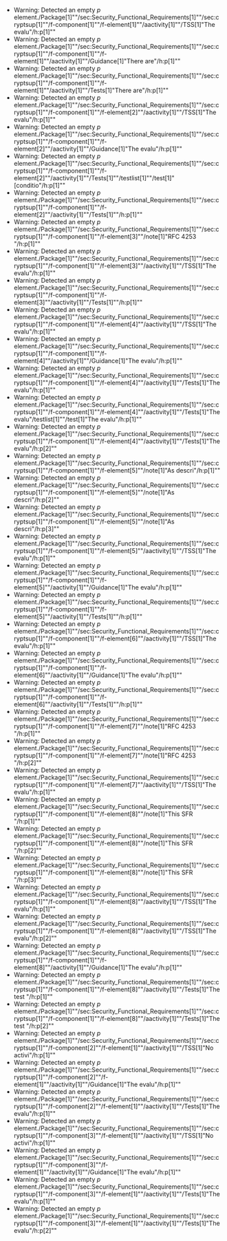 * Warning: Detected an empty _p_ element./Package[1]""/sec:Security_Functional_Requirements[1]""/sec:cryptsup[1]""/f-component[1]""/f-element[1]""/aactivity[1]""/TSS[1]"The evalu"/h:p[1]""
* Warning: Detected an empty _p_ element./Package[1]""/sec:Security_Functional_Requirements[1]""/sec:cryptsup[1]""/f-component[1]""/f-element[1]""/aactivity[1]""/Guidance[1]"There are"/h:p[1]""
* Warning: Detected an empty _p_ element./Package[1]""/sec:Security_Functional_Requirements[1]""/sec:cryptsup[1]""/f-component[1]""/f-element[1]""/aactivity[1]""/Tests[1]"There are"/h:p[1]""
* Warning: Detected an empty _p_ element./Package[1]""/sec:Security_Functional_Requirements[1]""/sec:cryptsup[1]""/f-component[1]""/f-element[2]""/aactivity[1]""/TSS[1]"The evalu"/h:p[1]""
* Warning: Detected an empty _p_ element./Package[1]""/sec:Security_Functional_Requirements[1]""/sec:cryptsup[1]""/f-component[1]""/f-element[2]""/aactivity[1]""/Guidance[1]"The evalu"/h:p[1]""
* Warning: Detected an empty _p_ element./Package[1]""/sec:Security_Functional_Requirements[1]""/sec:cryptsup[1]""/f-component[1]""/f-element[2]""/aactivity[1]""/Tests[1]""/testlist[1]""/test[1]"[conditio"/h:p[1]""
* Warning: Detected an empty _p_ element./Package[1]""/sec:Security_Functional_Requirements[1]""/sec:cryptsup[1]""/f-component[1]""/f-element[2]""/aactivity[1]""/Tests[1]""/h:p[1]""
* Warning: Detected an empty _p_ element./Package[1]""/sec:Security_Functional_Requirements[1]""/sec:cryptsup[1]""/f-component[1]""/f-element[3]""/note[1]"RFC 4253 "/h:p[1]""
* Warning: Detected an empty _p_ element./Package[1]""/sec:Security_Functional_Requirements[1]""/sec:cryptsup[1]""/f-component[1]""/f-element[3]""/aactivity[1]""/TSS[1]"The evalu"/h:p[1]""
* Warning: Detected an empty _p_ element./Package[1]""/sec:Security_Functional_Requirements[1]""/sec:cryptsup[1]""/f-component[1]""/f-element[3]""/aactivity[1]""/Tests[1]""/h:p[1]""
* Warning: Detected an empty _p_ element./Package[1]""/sec:Security_Functional_Requirements[1]""/sec:cryptsup[1]""/f-component[1]""/f-element[4]""/aactivity[1]""/TSS[1]"The evalu"/h:p[1]""
* Warning: Detected an empty _p_ element./Package[1]""/sec:Security_Functional_Requirements[1]""/sec:cryptsup[1]""/f-component[1]""/f-element[4]""/aactivity[1]""/Guidance[1]"The evalu"/h:p[1]""
* Warning: Detected an empty _p_ element./Package[1]""/sec:Security_Functional_Requirements[1]""/sec:cryptsup[1]""/f-component[1]""/f-element[4]""/aactivity[1]""/Tests[1]"The evalu"/h:p[1]""
* Warning: Detected an empty _p_ element./Package[1]""/sec:Security_Functional_Requirements[1]""/sec:cryptsup[1]""/f-component[1]""/f-element[4]""/aactivity[1]""/Tests[1]"The evalu"/testlist[1]""/test[1]"The evalu"/h:p[1]""
* Warning: Detected an empty _p_ element./Package[1]""/sec:Security_Functional_Requirements[1]""/sec:cryptsup[1]""/f-component[1]""/f-element[4]""/aactivity[1]""/Tests[1]"The evalu"/h:p[2]""
* Warning: Detected an empty _p_ element./Package[1]""/sec:Security_Functional_Requirements[1]""/sec:cryptsup[1]""/f-component[1]""/f-element[5]""/note[1]"As descri"/h:p[1]""
* Warning: Detected an empty _p_ element./Package[1]""/sec:Security_Functional_Requirements[1]""/sec:cryptsup[1]""/f-component[1]""/f-element[5]""/note[1]"As descri"/h:p[2]""
* Warning: Detected an empty _p_ element./Package[1]""/sec:Security_Functional_Requirements[1]""/sec:cryptsup[1]""/f-component[1]""/f-element[5]""/note[1]"As descri"/h:p[3]""
* Warning: Detected an empty _p_ element./Package[1]""/sec:Security_Functional_Requirements[1]""/sec:cryptsup[1]""/f-component[1]""/f-element[5]""/aactivity[1]""/TSS[1]"The evalu"/h:p[1]""
* Warning: Detected an empty _p_ element./Package[1]""/sec:Security_Functional_Requirements[1]""/sec:cryptsup[1]""/f-component[1]""/f-element[5]""/aactivity[1]""/Guidance[1]"The evalu"/h:p[1]""
* Warning: Detected an empty _p_ element./Package[1]""/sec:Security_Functional_Requirements[1]""/sec:cryptsup[1]""/f-component[1]""/f-element[5]""/aactivity[1]""/Tests[1]""/h:p[1]""
* Warning: Detected an empty _p_ element./Package[1]""/sec:Security_Functional_Requirements[1]""/sec:cryptsup[1]""/f-component[1]""/f-element[6]""/aactivity[1]""/TSS[1]"The evalu"/h:p[1]""
* Warning: Detected an empty _p_ element./Package[1]""/sec:Security_Functional_Requirements[1]""/sec:cryptsup[1]""/f-component[1]""/f-element[6]""/aactivity[1]""/Guidance[1]"The evalu"/h:p[1]""
* Warning: Detected an empty _p_ element./Package[1]""/sec:Security_Functional_Requirements[1]""/sec:cryptsup[1]""/f-component[1]""/f-element[6]""/aactivity[1]""/Tests[1]""/h:p[1]""
* Warning: Detected an empty _p_ element./Package[1]""/sec:Security_Functional_Requirements[1]""/sec:cryptsup[1]""/f-component[1]""/f-element[7]""/note[1]"RFC 4253 "/h:p[1]""
* Warning: Detected an empty _p_ element./Package[1]""/sec:Security_Functional_Requirements[1]""/sec:cryptsup[1]""/f-component[1]""/f-element[7]""/note[1]"RFC 4253 "/h:p[2]""
* Warning: Detected an empty _p_ element./Package[1]""/sec:Security_Functional_Requirements[1]""/sec:cryptsup[1]""/f-component[1]""/f-element[7]""/aactivity[1]""/TSS[1]"The evalu"/h:p[1]""
* Warning: Detected an empty _p_ element./Package[1]""/sec:Security_Functional_Requirements[1]""/sec:cryptsup[1]""/f-component[1]""/f-element[8]""/note[1]"This SFR "/h:p[1]""
* Warning: Detected an empty _p_ element./Package[1]""/sec:Security_Functional_Requirements[1]""/sec:cryptsup[1]""/f-component[1]""/f-element[8]""/note[1]"This SFR "/h:p[2]""
* Warning: Detected an empty _p_ element./Package[1]""/sec:Security_Functional_Requirements[1]""/sec:cryptsup[1]""/f-component[1]""/f-element[8]""/note[1]"This SFR "/h:p[3]""
* Warning: Detected an empty _p_ element./Package[1]""/sec:Security_Functional_Requirements[1]""/sec:cryptsup[1]""/f-component[1]""/f-element[8]""/aactivity[1]""/TSS[1]"The evalu"/h:p[1]""
* Warning: Detected an empty _p_ element./Package[1]""/sec:Security_Functional_Requirements[1]""/sec:cryptsup[1]""/f-component[1]""/f-element[8]""/aactivity[1]""/TSS[1]"The evalu"/h:p[2]""
* Warning: Detected an empty _p_ element./Package[1]""/sec:Security_Functional_Requirements[1]""/sec:cryptsup[1]""/f-component[1]""/f-element[8]""/aactivity[1]""/Guidance[1]"The evalu"/h:p[1]""
* Warning: Detected an empty _p_ element./Package[1]""/sec:Security_Functional_Requirements[1]""/sec:cryptsup[1]""/f-component[1]""/f-element[8]""/aactivity[1]""/Tests[1]"The test "/h:p[1]""
* Warning: Detected an empty _p_ element./Package[1]""/sec:Security_Functional_Requirements[1]""/sec:cryptsup[1]""/f-component[1]""/f-element[8]""/aactivity[1]""/Tests[1]"The test "/h:p[2]""
* Warning: Detected an empty _p_ element./Package[1]""/sec:Security_Functional_Requirements[1]""/sec:cryptsup[1]""/f-component[2]""/f-element[1]""/aactivity[1]""/TSS[1]"No activi"/h:p[1]""
* Warning: Detected an empty _p_ element./Package[1]""/sec:Security_Functional_Requirements[1]""/sec:cryptsup[1]""/f-component[2]""/f-element[1]""/aactivity[1]""/Guidance[1]"The evalu"/h:p[1]""
* Warning: Detected an empty _p_ element./Package[1]""/sec:Security_Functional_Requirements[1]""/sec:cryptsup[1]""/f-component[2]""/f-element[1]""/aactivity[1]""/Tests[1]"The evalu"/h:p[1]""
* Warning: Detected an empty _p_ element./Package[1]""/sec:Security_Functional_Requirements[1]""/sec:cryptsup[1]""/f-component[3]""/f-element[1]""/aactivity[1]""/TSS[1]"No activi"/h:p[1]""
* Warning: Detected an empty _p_ element./Package[1]""/sec:Security_Functional_Requirements[1]""/sec:cryptsup[1]""/f-component[3]""/f-element[1]""/aactivity[1]""/Guidance[1]"The evalu"/h:p[1]""
* Warning: Detected an empty _p_ element./Package[1]""/sec:Security_Functional_Requirements[1]""/sec:cryptsup[1]""/f-component[3]""/f-element[1]""/aactivity[1]""/Tests[1]"The evalu"/h:p[1]""
* Warning: Detected an empty _p_ element./Package[1]""/sec:Security_Functional_Requirements[1]""/sec:cryptsup[1]""/f-component[3]""/f-element[1]""/aactivity[1]""/Tests[1]"The evalu"/h:p[2]""
